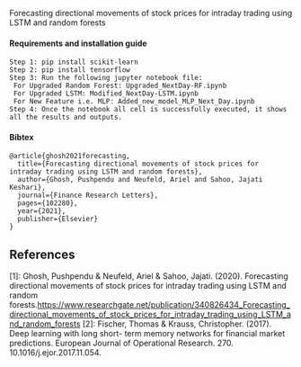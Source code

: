 Forecasting directional movements of stock prices for intraday trading using LSTM and random forests


#### Requirements and installation guide
```
Step 1: pip install scikit-learn
Step 2: pip install tensorflow
Step 3: Run the following jupyter notebook file:
 For Upgraded Random Forest: Upgraded_NextDay-RF.ipynb
 For Upgraded LSTM: Modified_NextDay-LSTM.ipynb
 For New Feature i.e. MLP: Added_new_model_MLP_Next_Day.ipynb
Step 4: Once the notebook all cell is successfully executed, it shows all the results and outputs.
```

#### Bibtex
```
@article{ghosh2021forecasting,
  title={Forecasting directional movements of stock prices for intraday trading using LSTM and random forests},
  author={Ghosh, Pushpendu and Neufeld, Ariel and Sahoo, Jajati Keshari},
  journal={Finance Research Letters},
  pages={102280},
  year={2021},
  publisher={Elsevier}
}
```
## References
[1]: Ghosh, Pushpendu & Neufeld, Ariel & Sahoo, Jajati. (2020). Forecasting
directional movements of stock prices for intraday trading using LSTM and random
forests.https://www.researchgate.net/publication/340826434_Forecasting_directional_movements_of_stock_prices_for_intraday_trading_using_LSTM_and_random_forests
[2]: Fischer, Thomas & Krauss, Christopher. (2017). Deep learning with long short-
term memory networks for financial market predictions. European Journal of
Operational Research. 270. 10.1016/j.ejor.2017.11.054.




